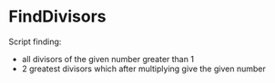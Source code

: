 # FindDivisors
Script finding:
- all divisors of the given number greater than 1
- 2 greatest divisors which after multiplying give the given number

